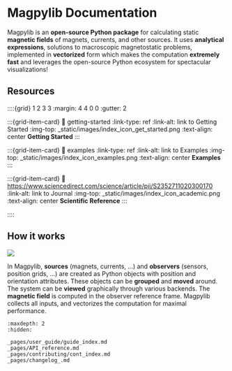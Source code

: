 # Magpylib Documentation

Magpylib is an **open-source Python package** for calculating static **magnetic fields** of magnets, currents, and other sources. It uses **analytical expressions**, solutions to macroscopic magnetostatic problems, implemented in **vectorized** form which makes the computation **extremely fast** and leverages the open-source Python ecosystem for spectacular visualizations!

<h2> Resources </h2>

::::{grid} 1 2 3 3
:margin: 4 4 0 0
:gutter: 2

:::{grid-item-card}
:link: getting-started
:link-type: ref
:link-alt: link to Getting Started
:img-top: _static/images/index_icon_get_started.png
:text-align: center
**Getting Started**
:::

:::{grid-item-card}
:link: examples
:link-type: ref
:link-alt: link to Examples
:img-top: _static/images/index_icon_examples.png
:text-align: center
**Examples**
:::

:::{grid-item-card}
:link: <https://www.sciencedirect.com/science/article/pii/S2352711020300170>
:link-alt: link to Journal
:img-top: _static/images/index_icon_academic.png
:text-align: center
**Scientific Reference**
:::

::::

<h2> How it works</h2>

![](_static/images/index_flowchart.png)

In Magpylib, **sources** (magnets, currents, ...) and **observers** (sensors, position grids, ...) are created as Python objects with position and orientation attributes. These objects can be **grouped** and **moved** around. The system can be **viewed** graphically through various backends. The **magnetic field** is computed in the observer reference frame. Magpylib collects all inputs, and vectorizes the computation for maximal performance.

```{toctree}
:maxdepth: 2
:hidden:

_pages/user_guide/guide_index.md
_pages/API_reference.md
_pages/contributing/cont_index.md
_pages/changelog_.md
```
